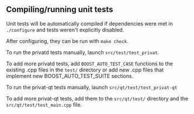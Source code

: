 Compiling/running unit tests
------------------------------------

Unit tests will be automatically compiled if dependencies were met in `./configure`
and tests weren't explicitly disabled.

After configuring, they can be run with `make check`.

To run the privatd tests manually, launch `src/test/test_privat`.

To add more privatd tests, add `BOOST_AUTO_TEST_CASE` functions to the existing
.cpp files in the `test/` directory or add new .cpp files that
implement new BOOST_AUTO_TEST_SUITE sections.

To run the privat-qt tests manually, launch `src/qt/test/test_privat-qt`

To add more privat-qt tests, add them to the `src/qt/test/` directory and
the `src/qt/test/test_main.cpp` file.
